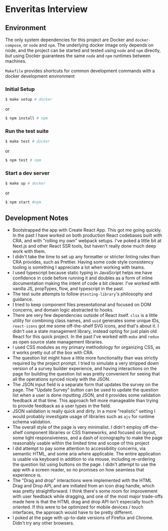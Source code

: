 # Enveritas Interview

## Environment

The only system dependencies for this project are Docker and `docker-compose`, or `node` and `npm`. The underlying docker image only depends on node, and the project can be started and tested using `node` and `npm` directly, but using Docker guarantees the same `node` and `npm` runtimes between machines.

`Makefile` provides shortcuts for common development commands with a docker development environment

### Initial Setup

```sh
$ make setup # docker
```

or

```sh
$ npm install # npm
```

### Run the test suite

```sh
$ make test # docker
```

or

```sh
$ npm test # npm
```

### Start a dev server

```sh
$ make up # docker
```

or

```sh
$ npm start #npm
```

## Development Notes

- Bootstrapped the app with Create React App. This got me going quickly. In the past I have worked on both production React codebases built with CRA, and with "rolling my own" webpack setups. I've poked a little bit at Next.js and other React SSR tools, but haven't really done much deep work with them.
- I didn't take the time to set up any formatter or stricter linting rules than CRA provides, such as Prettier. Having some code style consistency tooling is something I appreciate a lot when working with teams.
- I used typescript because static typing in JavaScript helps me have confidence in code before running it and doubles as a form of inline documentation making the intent of code a bit clearer. I've worked with vanilla JS, propTypes, flow, and typescript in the past.
- The test suite attempts to follow `@testing-library`'s philosophy and guidance.
- I tried to keep component files presentational and focused on DOM concerns, and domain logic abstracted to hooks.
- There are very few dependencies outside of React itself. `clsx` is a little utility for combining class names, and `uuid` generates some unique IDs, `react-icons` got me some off-the-shelf SVG icons, and that's about it. I didn't use a state management library, instead opting for just plain old React for this quick project. In the past I've worked with `mobx` and `redux` as open source state management libraries.
- I used CSS modules as my primary methodology for organizing CSS, as it works pretty out of the box with CRA.
- The question list might have a little more functionality than was strictly required by the project prompt. I tried to simulate a very stripped down version of a survey builder experience, and having interactions on the page for building the question list was pretty convenient for seeing that all the operations synced nicely with the JSON.
- The JSON input field is a separate form that updates the survey on the page. The "Update Survey" button can be used to update the question list when a user is done inputting JSON, and it provides some validation feedback at that time. This approach felt more manageable than trying to provide feedback as a user types in the field.
- JSON validation is really quick and dirty. In a more "realistic" setting I would probably investigate usage of libraries such as `ajv` for runtime schema validation.
- The overall style of the page is very minimalist. I didn't employ off-the-shelf component libraries or CSS frameworks, and focused on layout, some light responsiveness, and a dash of iconography to make the page reasonably usable within the limited time and scope of this project
- I did attempt to pay some attention to accessibility concerns, via semantic HTML, and some aria where applicable. The entire application is usable via keyboard in addition to via mouse, including re-ordering the question list using buttons on the page. I didn't attempt to use the app with a screen reader, so no promises on how seamless that experience is.
- The "Drag and drop" interactions were implemented with the HTML Drag and Drop API, and are initiated from an icon drag handle, which was pretty straightforward. I think there's some room for improvement with user feedback while dragging, and one of the most major trade-offs made here is that the HTML drag and drop API isn't especially touch oriented. If this were to be optimized for mobile devices / touch interfaces, the approach would have to be pretty different.
- I poked at the page with up-to-date versions of Firefox and Chrome. Didn't try any other browsers.